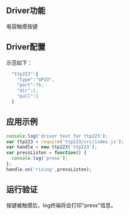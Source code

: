 
## Driver功能
电容触摸按键

## Driver配置
示范如下：
```js
  "ttp223":{
    "type":"GPIO",
    "port":76,
    "dir":2,
    "pull":1
  }
```

## 应用示例

```js
console.log('driver test for ttp223');
var ttp223 = require('ttp223/src/index.js');
var handle = new ttp223('ttp223');
var pressListen = function() {
  console.log('press');
};
handle.on('rising',pressListen);
```
## 运行验证
按键被触摸后，log终端将会打印"press"信息。






